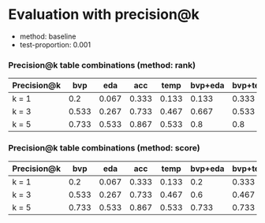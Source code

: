 # Evaluation with precision@k
* method: baseline
* test-proportion: 0.001
### Precision@k table combinations (method: rank)
| Precision@k | bvp | eda | acc | temp | bvp+eda | bvp+temp | eda+acc | eda+temp | acc+temp | bvp+eda+acc | bvp+eda+temp | bvp+acc+temp | eda+acc+temp | bvp+eda+acc+temp | 
|---|---|---|---|---|---|---|---|---|---|---|---|---|---|---|
| k = 1 | 0.2 | 0.067 | 0.333 | 0.133 | 0.133 | 0.333 | 0.2 | 0.333 | 0.333 | 0.333 | 0.333 | 0.4 | 0.267 | **0.533** | 
| k = 3 | 0.533 | 0.267 | 0.733 | 0.467 | 0.667 | 0.533 | 0.533 | 0.467 | 0.667 | 0.733 | 0.6 | 0.733 | 0.667 | **0.8** | 
| k = 5 | 0.733 | 0.533 | 0.867 | 0.533 | 0.8 | 0.8 | 0.8 | 0.6 | **0.933** | 0.8 | 0.733 | 0.867 | 0.8 | 0.867 | 

### Precision@k table combinations (method: score)
| Precision@k | bvp | eda | acc | temp | bvp+eda | bvp+temp | eda+acc | eda+temp | acc+temp | bvp+eda+acc | bvp+eda+temp | bvp+acc+temp | eda+acc+temp | bvp+eda+acc+temp | 
|---|---|---|---|---|---|---|---|---|---|---|---|---|---|---|
| k = 1 | 0.2 | 0.067 | 0.333 | 0.133 | 0.2 | 0.333 | 0.133 | 0.133 | 0.4 | 0.4 | 0.267 | 0.4 | 0.333 | **0.533** | 
| k = 3 | 0.533 | 0.267 | 0.733 | 0.467 | 0.6 | 0.467 | 0.467 | 0.533 | 0.6 | 0.733 | 0.6 | **0.8** | 0.667 | 0.733 | 
| k = 5 | 0.733 | 0.533 | 0.867 | 0.533 | 0.733 | 0.733 | 0.733 | 0.667 | 0.867 | **0.933** | 0.733 | **0.933** | 0.8 | 0.867 | 

